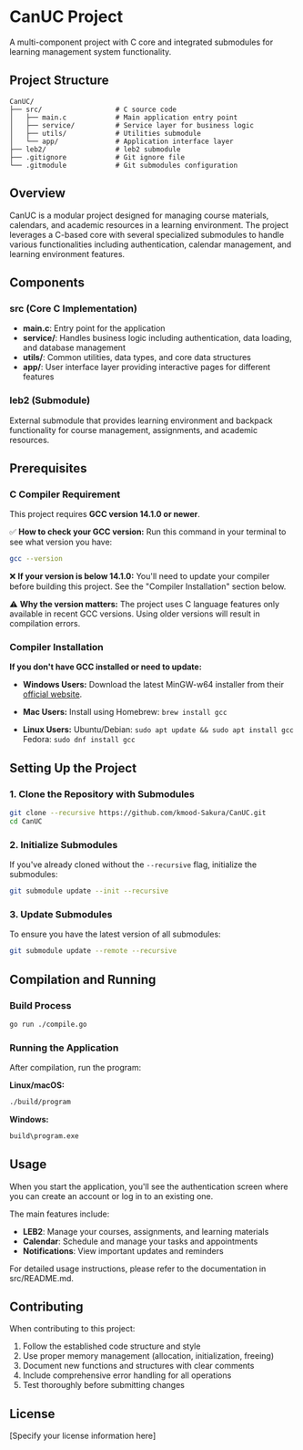 # CanUC Project

A multi-component project with C core and integrated submodules for learning management system functionality.

## Project Structure

```
CanUC/
├── src/                  # C source code
│   ├── main.c            # Main application entry point
│   ├── service/          # Service layer for business logic
│   ├── utils/            # Utilities submodule
│   └── app/              # Application interface layer
├── leb2/                 # leb2 submodule
├── .gitignore            # Git ignore file
└── .gitmodule            # Git submodules configuration
```

## Overview

CanUC is a modular project designed for managing course materials, calendars, and academic resources in a learning environment. The project leverages a C-based core with several specialized submodules to handle various functionalities including authentication, calendar management, and learning environment features.

## Components

### src (Core C Implementation)
- **main.c**: Entry point for the application
- **service/**: Handles business logic including authentication, data loading, and database management
- **utils/**: Common utilities, data types, and core data structures
- **app/**: User interface layer providing interactive pages for different features

### leb2 (Submodule)
External submodule that provides learning environment and backpack functionality for course management, assignments, and academic resources.

## Prerequisites

### C Compiler Requirement
This project requires **GCC version 14.1.0 or newer**. 

✅ **How to check your GCC version:**
Run this command in your terminal to see what version you have:
```bash
gcc --version
```

❌ **If your version is below 14.1.0:**
You'll need to update your compiler before building this project. See the "Compiler Installation" section below.

⚠️ **Why the version matters:**
The project uses C language features only available in recent GCC versions. Using older versions will result in compilation errors.

### Compiler Installation

**If you don't have GCC installed or need to update:**

- **Windows Users:** 
  Download the latest MinGW-w64 installer from their [official website](https://www.mingw-w64.org/downloads/).
  
- **Mac Users:** 
  Install using Homebrew: `brew install gcc`
  
- **Linux Users:** 
  Ubuntu/Debian: `sudo apt update && sudo apt install gcc`
  Fedora: `sudo dnf install gcc`

## Setting Up the Project

### 1. Clone the Repository with Submodules

```bash
git clone --recursive https://github.com/kmood-Sakura/CanUC.git
cd CanUC
```

### 2. Initialize Submodules
If you've already cloned without the `--recursive` flag, initialize the submodules:

```bash
git submodule update --init --recursive
```

### 3. Update Submodules
To ensure you have the latest version of all submodules:

```bash
git submodule update --remote --recursive
```

## Compilation and Running

### Build Process
```bash
go run ./compile.go
```

### Running the Application
After compilation, run the program:

**Linux/macOS:**
```bash
./build/program
```

**Windows:**
```bash
build\program.exe
```

## Usage

When you start the application, you'll see the authentication screen where you can create an account or log in to an existing one.

The main features include:
- **LEB2**: Manage your courses, assignments, and learning materials
- **Calendar**: Schedule and manage your tasks and appointments
- **Notifications**: View important updates and reminders

For detailed usage instructions, please refer to the documentation in src/README.md.

## Contributing

When contributing to this project:
1. Follow the established code structure and style
2. Use proper memory management (allocation, initialization, freeing)
3. Document new functions and structures with clear comments
4. Include comprehensive error handling for all operations
5. Test thoroughly before submitting changes

## License

[Specify your license information here]